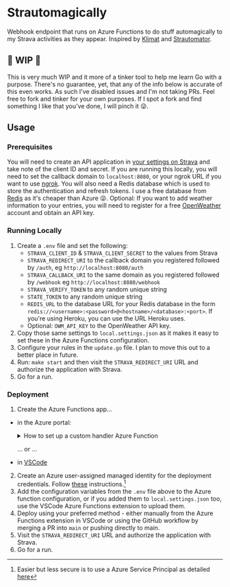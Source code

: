 # Strautomagically

Webhook endpoint that runs on Azure Functions to do stuff automagically to my Strava activities as they appear.
Inspired by [Klimat](https://klimat.app/) and [Strautomator](https://strautomator.com).

## 🚧 WIP 🚧

This is very much WIP and it more of a tinker tool to help me learn Go with a purpose.
There's no guarantee, yet, that any of the info below is accurate of this even works.
As such I've disabled issues and I'm not taking PRs.
Feel free to fork and tinker for your own purposes.
If I spot a fork and find something I like that you've done, I will pinch it 😜.

## Usage

### Prerequisites

You will need to create an API application in [your settings on Strava](https://www.strava.com/settings/api) and take note of the client ID and secret.
If you are running this locally, you will need to set the callback domain to `localhost:8080`, or your ngrok URL if you want to use [ngrok](https://ngrok.com/).
You will also need a Redis database which is used to store the authentication and refresh tokens.
I use a free database from [Redis](https://redis.com/try-free/) as it's cheaper than Azure 😜.
Optional: If you want to add weather information to your entries, you will need to register for a free [OpenWeather](https://openweathermap.org) account and obtain an API key.

### Running Locally

1. Create a `.env` file and set the following:
   - `STRAVA_CLIENT_ID` & `STRAVA_CLIENT_SECRET` to the values from Strava
   - `STRAVA_REDIRECT_URI` to the callback domain you registered followed by `/auth`, eg `http://localhost:8080/auth`
   - `STRAVA_CALLBACK_URI` to the same domain as you registered followed by `/webhook` eg `http://localhost:8080/webhook`
   - `STRAVA_VERIFY_TOKEN` to any random unique string
   - `STATE_TOKEN` to any random unique string
   - `REDIS_URL` to the database URL for your Redis database in the form `redis://<username>:<password>@<hostname>/<database>:<port>`.
     If you're using Heroku, you can use the URL Heroku uses.
   - Optional: `OWM_API_KEY` to the OpenWeather API key.
1. Copy those same settings to `local.settings.json` as it makes it easy to set these in the Azure Functions configuration.
1. Configure your rules in the `update.go` file. I plan to move this out to a better place in future.
1. Run: `make start` and then visit the `STRAVA_REDIRECT_URI` URL and authorize the application with Strava.
1. Go for a run.

### Deployment

1. Create the Azure Functions app...
  - in the Azure portal:
    <details><summary>How to set up a custom handler Azure Function</summary>
    <p>

    Start by searching for Function App in the Azure Portal and click Create.
    The important settings for this are below, other settings you can use default or your own preferences.

    [Basic]

    1. Publish: Code
    2. Runtime stack: Custom Handler
    3. Version: custom

    [Hosting]

    1. Operating System: Linux
    2. Plan type: Consumption (Serverless)

    </p>
    </details>

    ... or ...
    
  - in [VSCode](https://learn.microsoft.com/en-us/azure/azure-functions/create-first-function-vs-code-other?tabs=go%2Clinux#create-the-function-app-in-azure)
  
2. Create an Azure user-assigned managed identity for the deployment credentials. Follow [these][oidc] instructions.[^1]
3. Add the configuration variables from the `.env` file above to the Azure function configuration, or if you added them to `local.settings.json` too, use the VSCode Azure Functions extension to upload them.  
4. Deploy using your preferred method - either manually from the Azure Functions extension in VSCode or using the GitHub workflow by merging a PR into `main` or pushing directly to main.
5. Visit the `STRAVA_REDIRECT_URI` URL and authorize the application with Strava.
6. Go for a run.

[^1]: Easier but less secure is to use a Azure Service Principal as detailed [here][azure-sp]

[azure-sp]: https://github.com/Azure/functions-action/blob/d4e7f5d24dc958f6904ffd095fe5033d474abe49/README.md#using-azure-service-principal-for-rbac-as-deployment-credential
[oidc]: https://github.com/Azure/functions-action/blob/b3b268251787fd864b34b16d9ad50de5af807adc/README.md#use-oidc-recommended